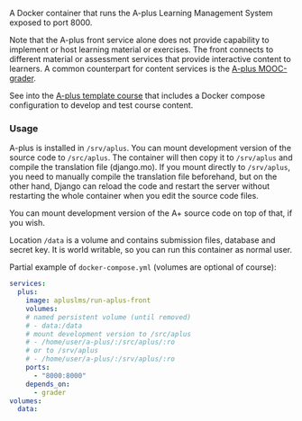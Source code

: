 A Docker container that runs the A-plus
Learning Management System exposed to port 8000.

Note that the A-plus front service alone does not provide
capability to implement or host learning material or exercises.
The front connects to different material or assessment services
that provide interactive content to learners. A common
counterpart for content services is the
[A-plus MOOC-grader](https://hub.docker.com/r/apluslms/run-mooc-grader/).

See into the [A-plus template course](https://github.com/apluslms/course-templates)
that includes a Docker compose configuration to develop and test course content.

### Usage

A-plus is installed in `/srv/aplus`.
You can mount development version of the source code to `/src/aplus`.
The container will then copy it to `/srv/aplus` and compile
the translation file (django.mo). If you mount directly to
`/srv/aplus`, you need to manually compile the translation file beforehand,
but on the other hand, Django can reload the code and restart the server
without restarting the whole container when you edit the source code files.

You can mount development version of the A+ source code on top of that, if you wish.

Location `/data` is a volume and contains submission files, database and secret key.
It is world writable, so you can run this container as normal user.

Partial example of `docker-compose.yml` (volumes are optional of course):

```yaml
services:
  plus:
    image: apluslms/run-aplus-front
    volumes:
    # named persistent volume (until removed)
    # - data:/data
    # mount development version to /src/aplus
    # - /home/user/a-plus/:/src/aplus/:ro
    # or to /srv/aplus
    # - /home/user/a-plus/:/srv/aplus/:ro
    ports:
      - "8000:8000"
    depends_on:
      - grader
volumes:
  data:
```
